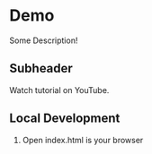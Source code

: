 # Demo

Some Description!

## Subheader

Watch tutorial on YouTube.

## Local Development

1. Open index.html is your browser
